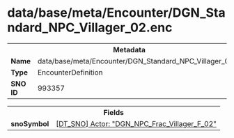 <h1>data/base/meta/Encounter/DGN_Standard_NPC_Villager_02.enc</h1><table><tr><th colspan="100%">Metadata</th></tr><tr><td><b>Name</b></td><td>data/base/meta/Encounter/DGN_Standard_NPC_Villager_02.enc</td></tr><tr><td><b>Type</b></td><td>EncounterDefinition</td></tr><tr><td><b>SNO ID</b></td><td>993357</td></tr></table>

<table><tr><th colspan="100%">Fields</th></tr><tr><td><b>snoSymbol</b></td><td><a href="..\Actor\DGN_NPC_Frac_Villager_F_02.acr">[DT_SNO] Actor: "DGN_NPC_Frac_Villager_F_02"</a></td></tr></table>

